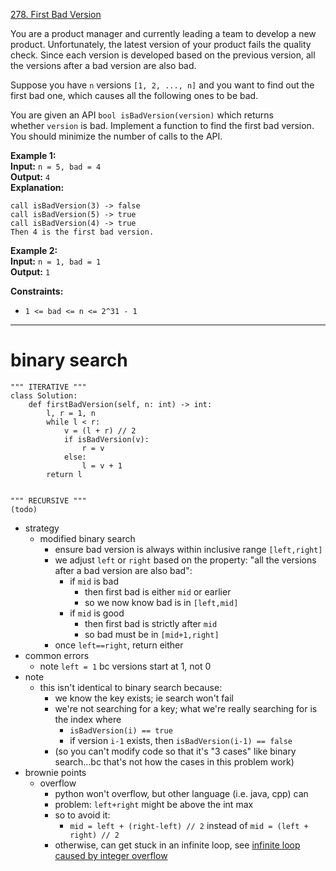 [278. First Bad Version](https://leetcode.com/problems/first-bad-version/)

You are a product manager and currently leading a team to develop a new product. Unfortunately, the latest version of your product fails the quality check. Since each version is developed based on the previous version, all the versions after a bad version are also bad.

Suppose you have `n` versions `[1, 2, ..., n]` and you want to find out the first bad one, which causes all the following ones to be bad.

You are given an API `bool isBadVersion(version)` which returns whether `version` is bad. Implement a function to find the first bad version. You should minimize the number of calls to the API.

**Example 1:**  
**Input:** `n = 5, bad = 4`  
**Output:** `4`  
**Explanation:**  
```
call isBadVersion(3) -> false
call isBadVersion(5) -> true
call isBadVersion(4) -> true
Then 4 is the first bad version.
```

**Example 2:**  
**Input:** `n = 1, bad = 1`  
**Output:** `1`  

**Constraints:**
- `1 <= bad <= n <= 2^31 - 1`

---
# binary search
```
""" ITERATIVE """
class Solution:
    def firstBadVersion(self, n: int) -> int:
        l, r = 1, n
        while l < r:
            v = (l + r) // 2
            if isBadVersion(v):
                r = v
            else:
                l = v + 1
        return l


""" RECURSIVE """
(todo)
```

- strategy
	- modified binary search
		- ensure bad version is always within inclusive range `[left,right]`
		- we adjust `left` or `right` based on the property: "all the versions after a bad version are also bad":
			- if `mid` is bad
				- then first bad is either `mid` or earlier
				- so we now know bad is in `[left,mid]`
			- if `mid` is good
				- then first bad is strictly after `mid`
				- so bad must be in `[mid+1,right]`
		- once `left==right`, return either
- common errors
	- note `left = 1` bc versions start at 1, not 0
- note
	- this isn't identical to binary search because:
		- we know the key exists; ie search won't fail
		- we're not searching for a key; what we're really searching for is the index where
			- `isBadVersion(i) == true`
			- if version `i-1` exists, then `isBadVersion(i-1) == false`
		- (so you can't modify code so that it's "3 cases" like binary search...bc that's not how the cases in this problem work)
- brownie points
	- overflow
		- python won't overflow, but other language (i.e. java, cpp) can
		- problem:  `left+right` might be above the int max
		- so to avoid it:
			- `mid = left + (right-left) // 2` instead of `mid = (left + right) // 2`
		- otherwise, can get stuck in an infinite loop, see [infinite loop caused by integer overflow](../Bugs/infinite%20loop%20caused%20by%20integer%20overflow.md)